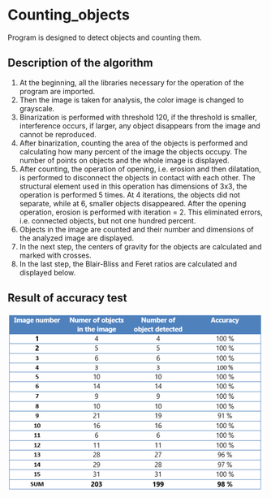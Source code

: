 # Counting_objects
Program is designed to detect objects and counting them. 

## Description of the algorithm

1. At the beginning, all the libraries necessary for the operation of the program are imported.
2. Then the image is taken for analysis, the color image is changed to grayscale.
3. Binarization is performed with threshold 120, if the threshold is smaller, interference occurs, if larger, any object disappears from the image and cannot be reproduced.
4. After binarization, counting the area of ​​the objects is performed and calculating how many percent of the image the objects occupy. The number of points on objects and the whole image is displayed.
5. After counting, the operation of opening, i.e. erosion and then dilatation, is performed to disconnect the objects in contact with each other. The structural element used in this operation has dimensions of 3x3, the operation is performed 5 times. At 4 iterations, the objects did not separate, while at 6, smaller objects disappeared. After the opening operation, erosion is performed with iteration = 2. This eliminated errors, i.e. connected objects, but not one hundred percent.
6. Objects in the image are counted and their number and dimensions of the analyzed image are displayed.
7. In the next step, the centers of gravity for the objects are calculated and marked with crosses.
8. In the last step, the Blair-Bliss and Feret ratios are calculated and displayed below.

## Result of accuracy test

![Result_table](https://github.com/Rafalz13/Counting_objects/blob/master/images/result_table.png)



